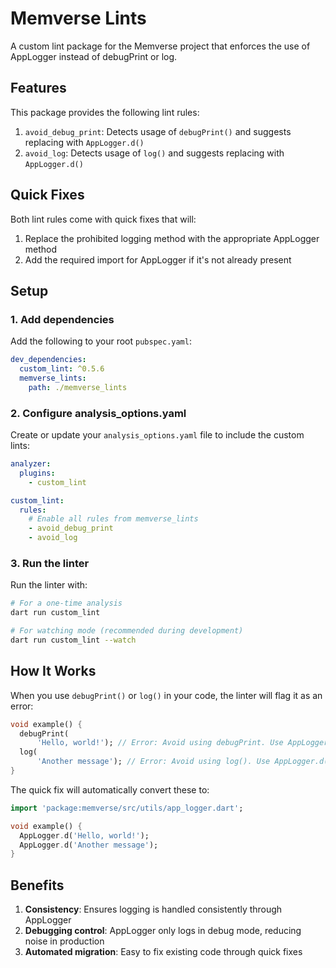 # Memverse Lints

A custom lint package for the Memverse project that enforces the use of AppLogger instead of
debugPrint or log.

## Features

This package provides the following lint rules:

1. `avoid_debug_print`: Detects usage of `debugPrint()` and suggests replacing with `AppLogger.d()`
2. `avoid_log`: Detects usage of `log()` and suggests replacing with `AppLogger.d()`

## Quick Fixes

Both lint rules come with quick fixes that will:

1. Replace the prohibited logging method with the appropriate AppLogger method
2. Add the required import for AppLogger if it's not already present

## Setup

### 1. Add dependencies

Add the following to your root `pubspec.yaml`:

```yaml
dev_dependencies:
  custom_lint: ^0.5.6
  memverse_lints:
    path: ./memverse_lints
```

### 2. Configure analysis_options.yaml

Create or update your `analysis_options.yaml` file to include the custom lints:

```yaml
analyzer:
  plugins:
    - custom_lint

custom_lint:
  rules:
    # Enable all rules from memverse_lints
    - avoid_debug_print
    - avoid_log
```

### 3. Run the linter

Run the linter with:

```bash
# For a one-time analysis
dart run custom_lint

# For watching mode (recommended during development)
dart run custom_lint --watch
```

## How It Works

When you use `debugPrint()` or `log()` in your code, the linter will flag it as an error:

```dart
void example() {
  debugPrint(
      'Hello, world!'); // Error: Avoid using debugPrint. Use AppLogger.d() instead for consistent logging.
  log(
      'Another message'); // Error: Avoid using log(). Use AppLogger.d() instead for consistent logging.
}
```

The quick fix will automatically convert these to:

```dart
import 'package:memverse/src/utils/app_logger.dart';

void example() {
  AppLogger.d('Hello, world!');
  AppLogger.d('Another message');
}
```

## Benefits

1. **Consistency**: Ensures logging is handled consistently through AppLogger
2. **Debugging control**: AppLogger only logs in debug mode, reducing noise in production
3. **Automated migration**: Easy to fix existing code through quick fixes